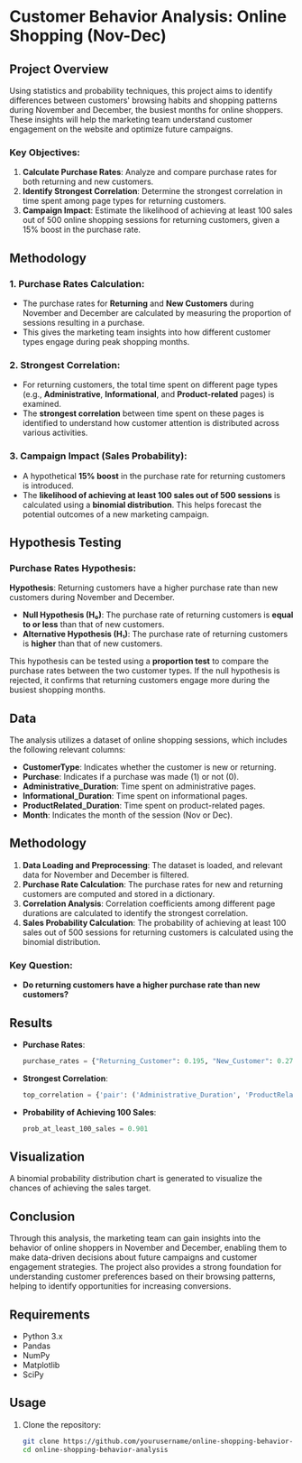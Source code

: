 # Customer Behavior Analysis: Online Shopping (Nov-Dec)

## Project Overview

Using statistics and probability techniques, this project aims to identify differences between customers' browsing habits and shopping patterns during November and December, the busiest months for online shoppers. These insights will help the marketing team understand customer engagement on the website and optimize future campaigns.

### Key Objectives:
1. **Calculate Purchase Rates**: Analyze and compare purchase rates for both returning and new customers.
2. **Identify Strongest Correlation**: Determine the strongest correlation in time spent among page types for returning customers.
3. **Campaign Impact**: Estimate the likelihood of achieving at least 100 sales out of 500 online shopping sessions for returning customers, given a 15% boost in the purchase rate.

## Methodology

### 1. Purchase Rates Calculation:
- The purchase rates for **Returning** and **New Customers** during November and December are calculated by measuring the proportion of sessions resulting in a purchase.
- This gives the marketing team insights into how different customer types engage during peak shopping months.

### 2. Strongest Correlation:
- For returning customers, the total time spent on different page types (e.g., **Administrative**, **Informational**, and **Product-related** pages) is examined.
- The **strongest correlation** between time spent on these pages is identified to understand how customer attention is distributed across various activities.

### 3. Campaign Impact (Sales Probability):
- A hypothetical **15% boost** in the purchase rate for returning customers is introduced.
- The **likelihood of achieving at least 100 sales out of 500 sessions** is calculated using a **binomial distribution**. This helps forecast the potential outcomes of a new marketing campaign.

## Hypothesis Testing

### **Purchase Rates Hypothesis**:

**Hypothesis**: Returning customers have a higher purchase rate than new customers during November and December.

- **Null Hypothesis (H₀)**: The purchase rate of returning customers is **equal to or less** than that of new customers.
- **Alternative Hypothesis (H₁)**: The purchase rate of returning customers is **higher** than that of new customers.

This hypothesis can be tested using a **proportion test** to compare the purchase rates between the two customer types. If the null hypothesis is rejected, it confirms that returning customers engage more during the busiest shopping months.

## Data
The analysis utilizes a dataset of online shopping sessions, which includes the following relevant columns:
- **CustomerType**: Indicates whether the customer is new or returning.
- **Purchase**: Indicates if a purchase was made (1) or not (0).
- **Administrative_Duration**: Time spent on administrative pages.
- **Informational_Duration**: Time spent on informational pages.
- **ProductRelated_Duration**: Time spent on product-related pages.
- **Month**: Indicates the month of the session (Nov or Dec).

## Methodology
1. **Data Loading and Preprocessing**: The dataset is loaded, and relevant data for November and December is filtered.
2. **Purchase Rate Calculation**: The purchase rates for new and returning customers are computed and stored in a dictionary.
3. **Correlation Analysis**: Correlation coefficients among different page durations are calculated to identify the strongest correlation.
4. **Sales Probability Calculation**: The probability of achieving at least 100 sales out of 500 sessions for returning customers is calculated using the binomial distribution.

### Key Question:
- **Do returning customers have a higher purchase rate than new customers?**

## Results
- **Purchase Rates**:
    ```python
    purchase_rates = {"Returning_Customer": 0.195, "New_Customer": 0.273}
    ```

- **Strongest Correlation**:
    ```python
    top_correlation = {'pair': ('Administrative_Duration', 'ProductRelated_Duration'), 'correlation': 0.3898546003206963}
    ```

- **Probability of Achieving 100 Sales**:
    ```python
    prob_at_least_100_sales = 0.901 
    ```

## Visualization
A binomial probability distribution chart is generated to visualize the chances of achieving the sales target.

## Conclusion

Through this analysis, the marketing team can gain insights into the behavior of online shoppers in November and December, enabling them to make data-driven decisions about future campaigns and customer engagement strategies. The project also provides a strong foundation for understanding customer preferences based on their browsing patterns, helping to identify opportunities for increasing conversions.

## Requirements
- Python 3.x
- Pandas
- NumPy
- Matplotlib
- SciPy

## Usage
1. Clone the repository:
   ```bash
   git clone https://github.com/yourusername/online-shopping-behavior-analysis.git
   cd online-shopping-behavior-analysis
